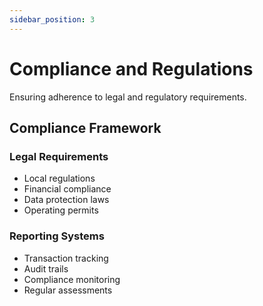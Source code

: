 ```yaml
---
sidebar_position: 3
---
```


# Compliance and Regulations

Ensuring adherence to legal and regulatory requirements.

## Compliance Framework

### Legal Requirements

- Local regulations
- Financial compliance
- Data protection laws
- Operating permits

### Reporting Systems

- Transaction tracking
- Audit trails
- Compliance monitoring
- Regular assessments

